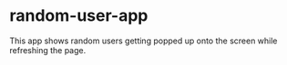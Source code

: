 # random-user-app
This app shows random users getting popped up onto the screen while refreshing the page.
